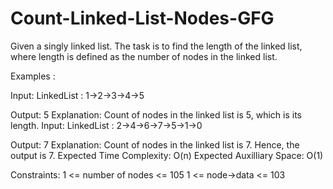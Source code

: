 # Count-Linked-List-Nodes-GFG
Given a singly linked list. The task is to find the length of the linked list, where length is defined as the number of nodes in the linked list.

Examples :

Input: LinkedList : 1->2->3->4->5

Output: 5
Explanation: Count of nodes in the linked list is 5, which is its length.
Input: LinkedList : 2->4->6->7->5->1->0
 
Output: 7
Explanation: Count of nodes in the linked list is 7. Hence, the output is 7.
Expected Time Complexity: O(n)
Expected Auxilliary Space: O(1)

Constraints:
1 <= number of nodes <= 105
1 <= node->data <= 103
